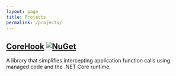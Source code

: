 ```yaml
---
layout: page
title: Projects
permalink: /projects/
---
```



## [CoreHook](https://github.com/unknownv2/CoreHook) [![NuGet](https://img.shields.io/nuget/v/CoreHook.svg)](https://www.nuget.org/packages/CoreHook)

A library that simplifies intercepting application function calls using managed code and the .NET Core runtime.

